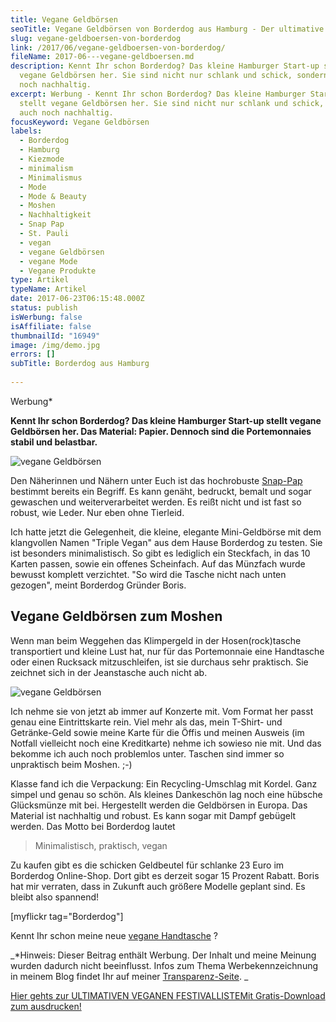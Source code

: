 ```yaml
---
title: Vegane Geldbörsen
seoTitle: Vegane Geldbörsen von Borderdog aus Hamburg - Der ultimative Produkttest
slug: vegane-geldboersen-von-borderdog
link: /2017/06/vegane-geldboersen-von-borderdog/
fileName: 2017-06---vegane-geldboersen.md
description: Kennt Ihr schon Borderdog? Das kleine Hamburger Start-up stellt
  vegane Geldbörsen her. Sie sind nicht nur schlank und schick, sondern auch
  noch nachhaltig.
excerpt: Werbung - Kennt Ihr schon Borderdog? Das kleine Hamburger Start-up
  stellt vegane Geldbörsen her. Sie sind nicht nur schlank und schick, sondern
  auch noch nachhaltig.
focusKeyword: Vegane Geldbörsen
labels:
  - Borderdog
  - Hamburg
  - Kiezmode
  - minimalism
  - Minimalismus
  - Mode
  - Mode & Beauty
  - Moshen
  - Nachhaltigkeit
  - Snap Pap
  - St. Pauli
  - vegan
  - vegane Geldbörsen
  - vegane Mode
  - Vegane Produkte
type: Artikel
typeName: Artikel
date: 2017-06-23T06:15:48.000Z
status: publish
isWerbung: false
isAffiliate: false
thumbnailId: "16949"
image: /img/demo.jpg
errors: []
subTitle: Borderdog aus Hamburg
  
---
```


Werbung\*

**Kennt Ihr schon Borderdog? Das kleine Hamburger Start-up stellt vegane
Geldbörsen her. Das Material: Papier. Dennoch sind die Portemonnaies stabil und
belastbar.**

![vegane Geldbörsen](http://cardamonchai.com/wp-content/uploads/2017/06/35322426656_3991a4bd77_k-640x427.jpg)

Den Näherinnen und Nähern unter Euch ist das hochrobuste
[Snap-Pap](http://snap-pap.de/) bestimmt bereits ein Begriff. Es kann genäht,
bedruckt, bemalt und sogar gewaschen und weiterverarbeitet werden. Es reißt
nicht und ist fast so robust, wie Leder. Nur eben ohne Tierleid.

Ich hatte jetzt die Gelegenheit, die kleine, elegante Mini-Geldbörse mit dem
klangvollen Namen "Triple Vegan" aus dem Hause Borderdog zu testen. Sie ist
besonders minimalistisch. So gibt es lediglich ein Steckfach, in das 10 Karten
passen, sowie ein offenes Scheinfach. Auf das Münzfach wurde bewusst komplett
verzichtet. "So wird die Tasche nicht nach unten gezogen", meint Borderdog
Gründer Boris.

## Vegane Geldbörsen zum Moshen

Wenn man beim Weggehen das Klimpergeld in der Hosen(rock)tasche transportiert
und kleine Lust hat, nur für das Portemonnaie eine Handtasche oder einen
Rucksack mitzuschleifen, ist sie durchaus sehr praktisch. Sie zeichnet sich in
der Jeanstasche auch nicht ab.

![vegane Geldbörsen](http://cardamonchai.com/wp-content/uploads/2017/06/34518811064_01eabb3e03_k-640x427.jpg)

Ich nehme sie von jetzt ab immer auf Konzerte mit. Vom Format her passt genau
eine Eintrittskarte rein. Viel mehr als das, mein T-Shirt- und Getränke-Geld
sowie meine Karte für die Öffis und meinen Ausweis (im Notfall vielleicht noch
eine Kreditkarte) nehme ich sowieso nie mit. Und das bekomme ich auch noch
problemlos unter. Taschen sind immer so unpraktisch beim Moshen. ;-)

Klasse fand ich die Verpackung: Ein Recycling-Umschlag mit Kordel. Ganz simpel
und genau so schön. Als kleines Dankeschön lag noch eine hübsche Glücksmünze mit
bei. Hergestellt werden die Geldbörsen in Europa. Das Material ist nachhaltig
und robust. Es kann sogar mit Dampf gebügelt werden. Das Motto bei Borderdog
lautet

> Minimalistisch, praktisch, vegan

Zu kaufen gibt es die schicken Geldbeutel für schlanke 23 Euro im Borderdog
Online-Shop. Dort gibt es derzeit sogar 15 Prozent Rabatt. Boris hat mir
verraten, dass in Zukunft auch größere Modelle geplant sind. Es bleibt also
spannend!

[myflickr tag="Borderdog"]

Kennt Ihr schon meine neue
[vegane Handtasche](/2016/12/meine-neue-vegane-handtasche-von-mattnat/) ?

_\*Hinweis: Dieser Beitrag enthält Werbung. Der Inhalt und meine Meinung wurden
dadurch nicht beeinflusst. Infos zum Thema Werbekennzeichnung in meinem Blog
findet Ihr auf meiner [Transparenz-Seite](/werbung/). _

[Hier gehts zur ULTIMATIVEN VEGANEN FESTIVALLISTEMit Gratis-Download zum ausdrucken!](/2015/03/die-ultimative-vegane-festivalliste)

  